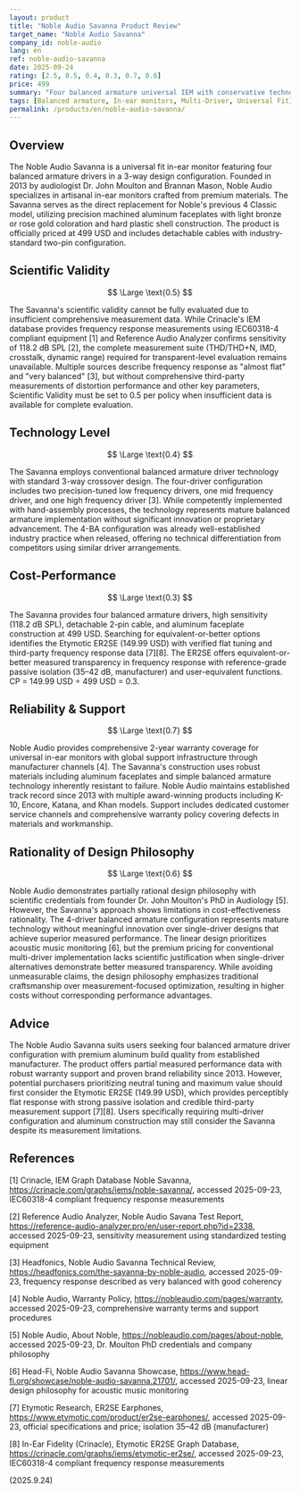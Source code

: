 ```yaml
---
layout: product
title: "Noble Audio Savanna Product Review"
target_name: "Noble Audio Savanna"
company_id: noble-audio
lang: en
ref: noble-audio-savanna
date: 2025-09-24
rating: [2.5, 0.5, 0.4, 0.3, 0.7, 0.6]
price: 499
summary: "Four balanced armature universal IEM with conservative technology and premium materials at mid-tier pricing"
tags: [Balanced armature, In-ear monitors, Multi-Driver, Universal Fit]
permalink: /products/en/noble-audio-savanna/
---
```

## Overview

The Noble Audio Savanna is a universal fit in-ear monitor featuring four balanced armature drivers in a 3-way design configuration. Founded in 2013 by audiologist Dr. John Moulton and Brannan Mason, Noble Audio specializes in artisanal in-ear monitors crafted from premium materials. The Savanna serves as the direct replacement for Noble's previous 4 Classic model, utilizing precision machined aluminum faceplates with light bronze or rose gold coloration and hard plastic shell construction. The product is officially priced at 499 USD and includes detachable cables with industry-standard two-pin configuration.

## Scientific Validity

$$ \Large \text{0.5} $$

The Savanna's scientific validity cannot be fully evaluated due to insufficient comprehensive measurement data. While Crinacle's IEM database provides frequency response measurements using IEC60318-4 compliant equipment [1] and Reference Audio Analyzer confirms sensitivity of 118.2 dB SPL [2], the complete measurement suite (THD/THD+N, IMD, crosstalk, dynamic range) required for transparent-level evaluation remains unavailable. Multiple sources describe frequency response as "almost flat" and "very balanced" [3], but without comprehensive third-party measurements of distortion performance and other key parameters, Scientific Validity must be set to 0.5 per policy when insufficient data is available for complete evaluation.

## Technology Level

$$ \Large \text{0.4} $$

The Savanna employs conventional balanced armature driver technology with standard 3-way crossover design. The four-driver configuration includes two precision-tuned low frequency drivers, one mid frequency driver, and one high frequency driver [3]. While competently implemented with hand-assembly processes, the technology represents mature balanced armature implementation without significant innovation or proprietary advancement. The 4-BA configuration was already well-established industry practice when released, offering no technical differentiation from competitors using similar driver arrangements.

## Cost-Performance

$$ \Large \text{0.3} $$

The Savanna provides four balanced armature drivers, high sensitivity (118.2 dB SPL), detachable 2-pin cable, and aluminum faceplate construction at 499 USD. Searching for equivalent-or-better options identifies the Etymotic ER2SE (149.99 USD) with verified flat tuning and third-party frequency response data [7][8]. The ER2SE offers equivalent-or-better measured transparency in frequency response with reference-grade passive isolation (35–42 dB, manufacturer) and user-equivalent functions. CP = 149.99 USD ÷ 499 USD = 0.3.

## Reliability & Support

$$ \Large \text{0.7} $$

Noble Audio provides comprehensive 2-year warranty coverage for universal in-ear monitors with global support infrastructure through manufacturer channels [4]. The Savanna's construction uses robust materials including aluminum faceplates and simple balanced armature technology inherently resistant to failure. Noble Audio maintains established track record since 2013 with multiple award-winning products including K-10, Encore, Katana, and Khan models. Support includes dedicated customer service channels and comprehensive warranty policy covering defects in materials and workmanship.

## Rationality of Design Philosophy

$$ \Large \text{0.6} $$

Noble Audio demonstrates partially rational design philosophy with scientific credentials from founder Dr. John Moulton's PhD in Audiology [5]. However, the Savanna's approach shows limitations in cost-effectiveness rationality. The 4-driver balanced armature configuration represents mature technology without meaningful innovation over single-driver designs that achieve superior measured performance. The linear design prioritizes acoustic music monitoring [6], but the premium pricing for conventional multi-driver implementation lacks scientific justification when single-driver alternatives demonstrate better measured transparency. While avoiding unmeasurable claims, the design philosophy emphasizes traditional craftsmanship over measurement-focused optimization, resulting in higher costs without corresponding performance advantages.

## Advice

The Noble Audio Savanna suits users seeking four balanced armature driver configuration with premium aluminum build quality from established manufacturer. The product offers partial measured performance data with robust warranty support and proven brand reliability since 2013. However, potential purchasers prioritizing neutral tuning and maximum value should first consider the Etymotic ER2SE (149.99 USD), which provides perceptibly flat response with strong passive isolation and credible third-party measurement support [7][8]. Users specifically requiring multi-driver configuration and aluminum construction may still consider the Savanna despite its measurement limitations.

## References

[1] Crinacle, IEM Graph Database Noble Savanna, https://crinacle.com/graphs/iems/noble-savanna/, accessed 2025-09-23, IEC60318-4 compliant frequency response measurements

[2] Reference Audio Analyzer, Noble Audio Savana Test Report, https://reference-audio-analyzer.pro/en/user-report.php?id=2338, accessed 2025-09-23, sensitivity measurement using standardized testing equipment

[3] Headfonics, Noble Audio Savanna Technical Review, https://headfonics.com/the-savanna-by-noble-audio, accessed 2025-09-23, frequency response described as very balanced with good coherency

[4] Noble Audio, Warranty Policy, https://nobleaudio.com/pages/warranty, accessed 2025-09-23, comprehensive warranty terms and support procedures

[5] Noble Audio, About Noble, https://nobleaudio.com/pages/about-noble, accessed 2025-09-23, Dr. Moulton PhD credentials and company philosophy

[6] Head-Fi, Noble Audio Savanna Showcase, https://www.head-fi.org/showcase/noble-audio-savanna.21701/, accessed 2025-09-23, linear design philosophy for acoustic music monitoring

[7] Etymotic Research, ER2SE Earphones, https://www.etymotic.com/product/er2se-earphones/, accessed 2025-09-23, official specifications and price; isolation 35–42 dB (manufacturer)

[8] In-Ear Fidelity (Crinacle), Etymotic ER2SE Graph Database, https://crinacle.com/graphs/iems/etymotic-er2se/, accessed 2025-09-23, IEC60318-4 compliant frequency response measurements

(2025.9.24)